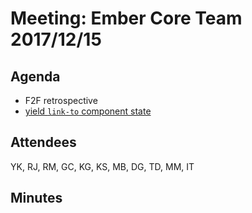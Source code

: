# Meeting: Ember Core Team 2017/12/15

## Agenda

* F2F retrospective
* [yield `link-to` component state](https://github.com/emberjs/rfcs/pull/275)

## Attendees

YK, RJ, RM, GC, KG, KS, MB, DG, TD, MM, IT

## Minutes
